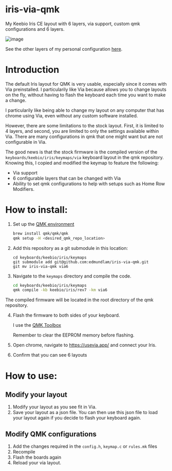 # iris-via-qmk
My Keebio Iris CE layout with 6 layers, via support, custom qmk configurations and 6 layers.

![image](https://github.com/edmundlam/iris-via-qmk/assets/2623895/87e90225-8bad-43f0-9ab8-f1816aec5c5e)

See the other layers of my personal configuration [here](./layout.md).

# Introduction

The default Iris layout for QMK is very usable, especially 
since it comes with Via preinstalled. I particularily like
Via because allows you to change layouts on the fly, without 
having to flash the keyboard each time you want to make a change.

I particularily like being able to change my layout
on any computer that has chrome using Via, even without 
any custom software installed. 

However, there are some limitations to the stock layout.
First, it is limited to 4 layers, and second, you are
limited to only the settings available within Via.
There are many configurations in qmk that one might
want but are not configurable in Via.

The good news is that the stock firmware is the
compiled version of the `keyboards/keebio/iris/keymaps/via`
keyboard layout in the qmk repository. Knowing this, I 
copied and modified the keymap to feature the following:

* Via support
* 6 configurable layers that can be changed with Via
* Ability to set qmk configurations to help with 
    setups such as Home Row Modifiers.


# How to install:

1. Set up the [QMK environment](https://docs.qmk.fm/#/newbs_getting_started)

    ``` bash
    brew install qmk/qmk/qmk
    qmk setup -H <desired_qmk_repo_location>
    ```

2. Add this repository as a git submodule in this location:


    ```
    cd keyboards/keebio/iris/keymaps
    git submodule add git@github.com:edmundlam/iris-via-qmk.git
    git mv iris-via-qmk via6
    ```

3. Navigate to the `keymaps` directory and compile the code.

    ``` bash
    cd keyboards/keebio/iris/keymaps
    qmk compile -kb keebio/iris/rev7 -km via6
    ```

The compiled firmware will be located in the root directory of the qmk repository. 

4. Flash the firmware to both sides of your keyboard.

    I use the [QMK Toolbox](https://docs-gitbook.keeb.io/docs/flashing-firmware#using-qmk-toolbox)

    Remember to clear the EEPROM memory before flashing.

5. Open chrome, navigate to https://usevia.app/ and connect your Iris.

6. Confirm that you can see 6 layouts

# How to use:

## Modify your layout
1. Modify your layout as you see fit in Via.
2. Save your layout as a json file. You can then use this 
    json file to load your layout again if you decide
    to flash your keyboard again.


## Modify QMK configurations
1. Add the changes required in the `config.h`, `keymap.c` or `rules.mk` files
2. Recompile
3. Flash the boards again
4. Reload your via layout. 
